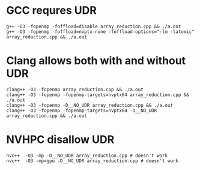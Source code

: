 # GCC requres UDR
```
g++ -O3 -fopenmp -foffload=disable array_reduction.cpp && ./a.out
g++ -O3 -fopenmp -foffload=nvptx-none -foffload-options="-lm -latomic" array_reduction.cpp && ./a.out
```

# Clang allows both with and without UDR
```
clang++ -O3 -fopenmp array_reduction.cpp && ./a.out
clang++ -O3 -fopenmp -fopenmp-targets=nvptx64 array_reduction.cpp && ./a.out
clang++ -O3 -fopenmp -D__NO_UDR array_reduction.cpp && ./a.out
clang++ -O3 -fopenmp -fopenmp-targets=nvptx64 -D__NO_UDR array_reduction.cpp && ./a.out
```

# NVHPC disallow UDR
```
nvc++  -O3 -mp -D__NO_UDR array_reduction.cpp # doesn't work
nvc++  -O3 -mp=gpu -D__NO_UDR array_reduction.cpp # doesn't work
```
